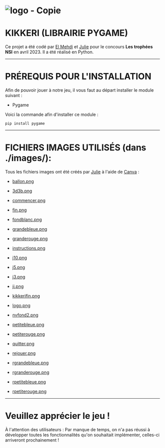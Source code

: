 # ![logo - Copie](https://user-images.githubusercontent.com/116278302/234995210-e53920e1-d81d-40ee-9f60-fc94893dd1ff.png)
# KIKKERI (LIBRAIRIE PYGAME)  


Ce projet a été codé par [El Mehdi](https://github.com/Bianchey "Le profil d'El Mehdi") et [Julie](https://github.com/julies01 "Le profil de Julie") pour le concours **Les trophées NSI** en avril 2023. Il a été réalisé en Python.
___
# PRÉREQUIS POUR L'INSTALLATION 

Afin de pouvoir jouer à notre jeu, il vous faut au départ installer le module suivant :  

* Pygame  

Voici la commande afin d'installer ce module : 

    pip install pygame

___
# FICHIERS IMAGES UTILISÉS (dans ./images/):
Tous les fichiers images ont été créés par [Julie](https://github.com/julies01 " Le profil de Julie") à l'aide de [Canva](https://www.canva.com/ "Canva") :  

* [ballon.png](https://github.com/julies01/kikkeri/blob/sources/images/3d3b.png)  
* [3d3b.png](https://github.com/julies01/kikkeri/blob/sources/images/ballon.png)  
* [commencer.png](https://github.com/julies01/kikkeri/blob/sources/images/commencer.png)  

* [fin.png](https://github.com/julies01/kikkeri/blob/sources/images/fin.png)  

* [fondblanc.png](https://github.com/julies01/kikkeri/blob/sources/images/fondblanc.png)  

* [grandebleue.png](https://github.com/julies01/kikkeri/blob/sources/images/grandebleue.png)  

* [granderouge.png](https://github.com/julies01/kikkeri/blob/sources/images/granderouge.png)  

* [instructions.png](https://github.com/julies01/kikkeri/blob/sources/images/instructions.png)  

* [j10.png](https://github.com/julies01/kikkeri/blob/sources/images/j10.png)  

* [j5.png](https://github.com/julies01/kikkeri/blob/sources/images/j5.png)  

* [j3.png](https://github.com/julies01/kikkeri/blob/sources/images/j3.png)  

* [ji.png](https://github.com/julies01/kikkeri/blob/sources/images/ji.png)  

* [kikkerifin.png](https://github.com/julies01/kikkeri/blob/sources/images/kikkerifin.png)  

* [logo.png](https://github.com/julies01/kikkeri/blob/sources/images/logo.png)  

* [nvfond2.png](https://github.com/julies01/kikkeri/blob/sources/images/nvfond2.png)  

* [petitebleue.png](https://github.com/julies01/kikkeri/blob/sources/images/petitebleue.png)  

* [petiterouge.png](https://github.com/julies01/kikkeri/blob/sources/images/petiterouge.png)  

* [quitter.png](https://github.com/julies01/kikkeri/blob/sources/images/quitter.png)  

* [rejouer.png](https://github.com/julies01/kikkeri/blob/sources/images/rejouer.png)  

* [rgrandebleue.png](https://github.com/julies01/kikkeri/blob/sources/images/rgrandebleue.png)  

* [rgranderouge.png](https://github.com/julies01/kikkeri/blob/sources/images/rgranderouge.png)  

* [rpetitebleue.png](https://github.com/julies01/kikkeri/blob/sources/images/rpetitebleue.png)  

* [rpetiterouge.png](https://github.com/julies01/kikkeri/blob/sources/images/rpetiterouge.png)


___  

# Veuillez apprécier le jeu !   

À l'attention des utilisateurs : Par manque de temps, on n'a pas réussi à développer toutes les fonctionnalités qu'on souhaitait implémenter, celles-ci arriveront prochainement !
